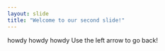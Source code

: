 ```yaml
---
layout: slide
title: "Welcome to our second slide!"
---
```

howdy howdy howdy
Use the left arrow to go back!
